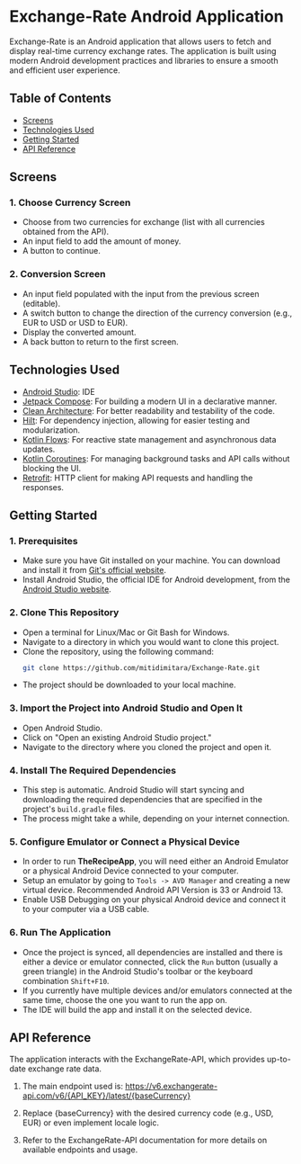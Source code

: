 # Exchange-Rate Android Application

Exchange-Rate is an Android application that allows users to fetch and display real-time currency exchange rates. The application is built using modern Android development practices and libraries to ensure a smooth and efficient user experience.

## Table of Contents

- [Screens](#screens)
- [Technologies Used](#technologies-used)
- [Getting Started](#getting-started)
- [API Reference](#api-reference)

## Screens

### 1. Choose Currency Screen

- Choose from two currencies for exchange (list with all currencies obtained from the API).
- An input field to add the amount of money.
- A button to continue.

### 2. Conversion Screen

- An input field populated with the input from the previous screen (editable).
- A switch button to change the direction of the currency conversion (e.g., EUR to USD or USD to EUR).
- Display the converted amount.
- A back button to return to the first screen.

## Technologies Used

- [Android Studio](https://developer.android.com/studio): IDE
- [Jetpack Compose](https://developer.android.com/jetpack/compose): For building a modern UI in a declarative manner.
- [Clean Architecture](https://developer.android.com/topic/architecture): For better readability and testability of the code.
- [Hilt](https://developer.android.com/training/dependency-injection/hilt-android): For dependency injection, allowing for easier testing and modularization.
- [Kotlin Flows](https://kotlinlang.org/docs/flow.html): For reactive state management and asynchronous data updates.
- [Kotlin Coroutines](https://kotlinlang.org/docs/coroutines-overview.html): For managing background tasks and API calls without blocking the UI.
- [Retrofit](https://square.github.io/retrofit/): HTTP client for making API requests and handling the responses.

## Getting Started

### 1. Prerequisites

* Make sure you have Git installed on your machine. You can download and install it from [Git's official website](https://git-scm.com/downloads).
* Install Android Studio, the official IDE for Android development, from the [Android Studio website](https://developer.android.com/studio).

### 2. Clone This Repository
* Open a terminal for Linux/Mac or Git Bash for Windows.
* Navigate to a directory in which you would want to clone this project.
* Clone the repository, using the following command:
   ```bash
   git clone https://github.com/mitidimitara/Exchange-Rate.git
* The project should be downloaded to your local machine.

### 3. Import the Project into Android Studio and Open It
* Open Android Studio.
* Click on "Open an existing Android Studio project."
* Navigate to the directory where you cloned the project and open it.

### 4. Install The Required Dependencies
* This step is automatic. Android Studio will start syncing and downloading the required dependencies that are specified in the project's `build.gradle` files.
* The process might take a while, depending on your internet connection.

### 5. Configure Emulator or Connect a Physical Device
* In order to run **TheRecipeApp**, you will need either an Android Emulator or a physical Android Device connected to your computer.
* Setup an emulator by going to `Tools -> AVD Manager` and creating a new virtual device. Recommended Android API Version is 33 or Android 13.
* Enable USB Debugging on your physical Android device and connect it to your computer via a USB cable.

### 6. Run The Application
* Once the project is synced, all dependencies are installed and there is either a device or emulator connected, click the `Run` button (usually a green triangle) in the Android Studio's toolbar or the keyboard combination `Shift+F10`.
* If you currently have multiple devices and/or emulators connected at the same time, choose the one you want to run the app on.
* The IDE will build the app and install it on the selected device.

## API Reference
The application interacts with the ExchangeRate-API, which provides up-to-date exchange rate data.

1. The main endpoint used is: https://v6.exchangerate-api.com/v6/{API_KEY}/latest/{baseCurrency}

2. Replace {baseCurrency} with the desired currency code (e.g., USD, EUR) or even implement locale logic.

3. Refer to the ExchangeRate-API documentation for more details on available endpoints and usage.